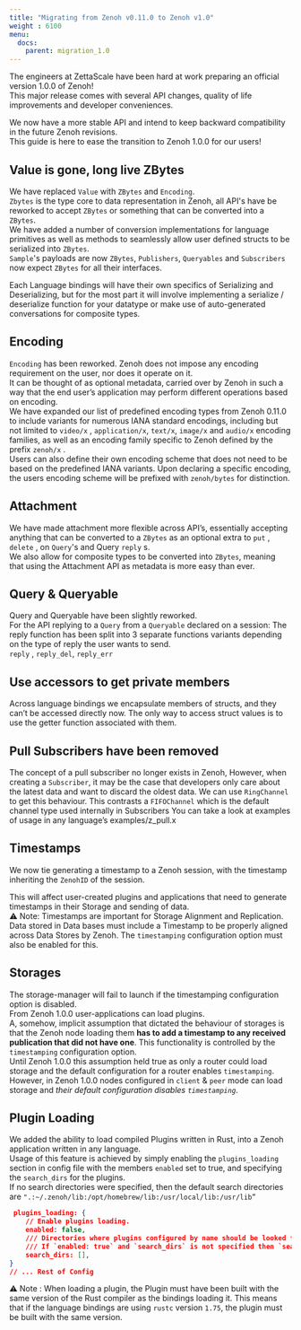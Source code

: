 ```yaml
---
title: "Migrating from Zenoh v0.11.0 to Zenoh v1.0"
weight : 6100
menu:
  docs:
    parent: migration_1.0
---
```


The engineers at ZettaScale have been hard at work preparing an official version 1.0.0 of Zenoh!   
This major release comes with several API changes, quality of life improvements and developer conveniences.

We now have a more stable API and intend to keep backward compatibility in the future Zenoh revisions.  
This guide is here to ease the transition to Zenoh 1.0.0 for our users!

## Value is gone, long live ZBytes 
We have replaced `Value` with `ZBytes` and `Encoding`.  
`Zbytes` is the type core to data representation in Zenoh, all API's have be reworked to accept `ZBytes` or something that can be converted into a `ZBytes`.  
We have added a number of conversion implementations for language primitives as well as methods to seamlessly allow user defined structs to be serialized into `ZBytes`.  
`Sample`'s payloads are now `ZBytes`, `Publishers`, `Queryables` and `Subscribers` now expect `ZBytes` for all their interfaces.

Each Language bindings will have their own specifics of Serializing and Deserializing, but for the most part it will involve implementing a serialize / deserialize function for your datatype or make use of auto-generated conversations for composite types.

## Encoding

`Encoding` has been reworked. 
Zenoh does not impose any encoding requirement on the user, nor does it operate on it.  
It can be thought of as optional metadata, carried over by Zenoh in such a way that the end user’s application may perform different operations based on encoding.  
We have expanded our list of predefined encoding types from Zenoh 0.11.0 to include variants for numerous IANA standard encodings, including but not limited to  `video/x` , `application/x`, `text/x`, `image/x` and `audio/x` encoding families, as well as an encoding family specific to Zenoh defined by the prefix `zenoh/x` .   
Users can also define their own encoding scheme that does not need to be based on the predefined IANA variants. Upon declaring a specific encoding, the users encoding scheme will be prefixed with `zenoh/bytes` for distinction.


## Attachment

We have made attachment more flexible across API’s, essentially accepting anything that can be converted to a `ZBytes` as an optional extra to `put` , `delete` , on `Query`'s and Query `reply` s.  
We also allow for composite types to be converted into `ZBytes`, meaning that using the Attachment API as metadata is more easy than ever.

## Query & Queryable

Query and Queryable have been slightly reworked.  
For the API replying to a `Query` from a `Queryable` declared on a session: 
The reply function has been split into 3 separate functions variants depending on the type of reply the user wants to send.  
`reply` , `reply_del`, `reply_err`


## Use accessors to get private members
Across language bindings we encapsulate members of structs, and they can’t be accessed directly now.
The only way to access struct values is to use the getter function associated with them.


## Pull Subscribers have been removed

The concept of a pull subscriber no longer exists in Zenoh,
However, when creating a `Subscriber`, it may be the case that developers only care about the latest data and want to discard the oldest data. 
We can use `RingChannel` to get this behaviour.
This contrasts a `FIFOChannel` which is the default channel type used internally in Subscribers
You can take a look at examples of usage in any language’s examples/z_pull.x

## Timestamps

We now tie generating a timestamp to a Zenoh session, with the timestamp inheriting the `ZenohID` of the session.

This will affect user-created plugins and applications that need to generate timestamps in their Storage and sending of data.  
⚠️ Note: Timestamps are important for Storage Alignment and Replication. Data stored in Data bases must include a Timestamp to be properly aligned across Data Stores by Zenoh. 
The `timestamping` configuration option must also be enabled for this.

## Storages
The storage-manager will fail to launch if the timestamping configuration option is disabled.  
From Zenoh 1.0.0 user-applications can load plugins.  
A, somehow, implicit assumption that dictated the behaviour of storages is that the Zenoh node loading them **has to add a timestamp to any received publication that did not have one**. This functionality is controlled by the `timestamping` configuration option.  
Until Zenoh 1.0.0 this assumption held true as only a router could load storage and the default configuration for a router enables `timestamping`. However, in Zenoh 1.0.0 nodes configured in `client` & `peer` mode can load storage and *their default configuration disables `timestamping`*.


## Plugin Loading

We added the ability to load compiled Plugins written in Rust, into a Zenoh application written in any language.  
Usage of this feature is achieved by simply enabling the `plugins_loading` section in config file with the members `enabled` set to true, and specifying the `search_dirs` for the plugins.  
If no search directories were specified, then the default search directories are 
`".:~/.zenoh/lib:/opt/homebrew/lib:/usr/local/lib:/usr/lib”`  
```json
 plugins_loading: {
    // Enable plugins loading.
    enabled: false,
    /// Directories where plugins configured by name should be looked for. Plugins configured by __path__ are not subject to lookup.
    /// If `enabled: true` and `search_dirs` is not specified then `search_dirs` falls back to the default value: ".:~/.zenoh/lib:/opt/homebrew/lib:/usr/local/lib:/usr/lib"
    search_dirs: [],
}
// ... Rest of Config 
```

⚠️ Note : When loading a plugin, the Plugin must have been built with the same version of the Rust compiler as the bindings loading it. 
This means that if the language bindings are using `rustc` version `1.75`, the plugin must be built with the same version.